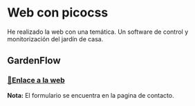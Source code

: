 # Web con picocss

He realizado la web con una temática. Un software de control y monitorización del jardín de casa.

## GardenFlow

### [📎Enlace a la web](samueleitorme.github.io/repositorio3/web/)

**Nota:** El formulario se encuentra en la pagina de contacto.
